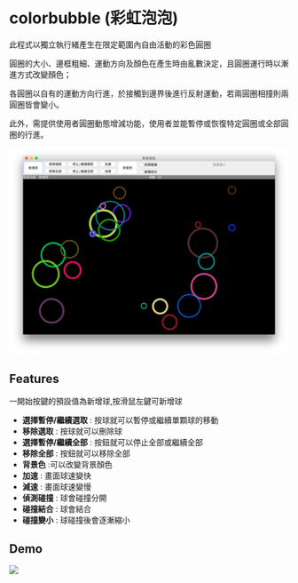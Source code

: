# colorbubble (彩虹泡泡)
此程式以獨立執行緒產生在限定範圍內自由活動的彩色圓圈

圓圈的大小、邊框粗細、運動方向及顏色在產生時由亂數決定，且圓圈運行時以漸進方式改變顏色；

各圓圈以自有的運動方向行進，於接觸到邊界後進行反射運動，若兩圓圈相撞則兩圓圈皆會變小。

此外，需提供使用者圓圈動態增減功能，使用者並能暫停或恢復特定圓圈或全部圓圈的行進。

![image](https://github.com/a110605/colorbubble/blob/master/picture/screenshot.png)

## Features 
一開始按鍵的預設值為新增球,按滑鼠左鍵可新增球

									
* **選擇暫停/繼續選取** : 按球就可以暫停或繼續單顆球的移動
* **移除選取** : 按球就可以刪除球			
* **選擇暫停/繼續全部** :   按鈕就可以停止全部或繼續全部
* **移除全部** : 按鈕就可以移除全部		
* **背景色** :可以改變背景顏色
* **加速** 	: 畫面球速變快	
* **減速**    : 畫面球速變慢 		
* **偵測碰撞** : 球會碰撞分開
* **碰撞結合** : 球會結合
* **碰撞變小** : 球碰撞後會逐漸縮小

## Demo
<img src="https://github.com/a110605/ColorBubble/blob/master/pictures/dyamic.gif">

